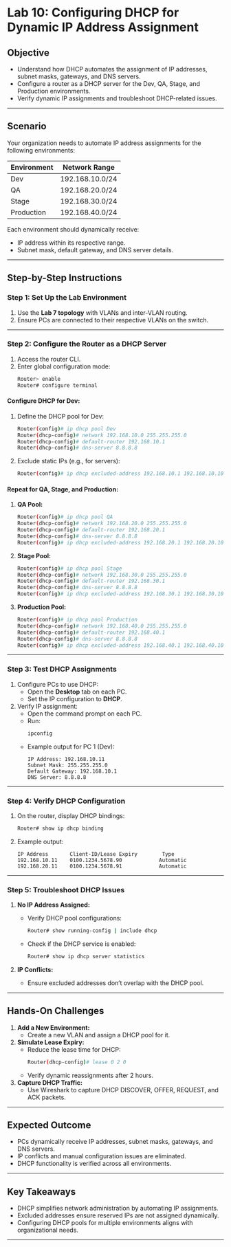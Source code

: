 # Lab 10: Configuring DHCP for Dynamic IP Address Assignment

## **Objective**
- Understand how DHCP automates the assignment of IP addresses, subnet masks, gateways, and DNS servers.
- Configure a router as a DHCP server for the Dev, QA, Stage, and Production environments.
- Verify dynamic IP assignments and troubleshoot DHCP-related issues.

---

## **Scenario**
Your organization needs to automate IP address assignments for the following environments:

| **Environment** | **Network Range**   |
|------------------|---------------------|
| Dev             | 192.168.10.0/24    |
| QA              | 192.168.20.0/24    |
| Stage           | 192.168.30.0/24    |
| Production       | 192.168.40.0/24    |

Each environment should dynamically receive:
- IP address within its respective range.
- Subnet mask, default gateway, and DNS server details.

---

## **Step-by-Step Instructions**

### **Step 1: Set Up the Lab Environment**
1. Use the **Lab 7 topology** with VLANs and inter-VLAN routing.
2. Ensure PCs are connected to their respective VLANs on the switch.

---

### **Step 2: Configure the Router as a DHCP Server**

1. Access the router CLI.
2. Enter global configuration mode:
   ```bash
   Router> enable
   Router# configure terminal
   ```

#### **Configure DHCP for Dev:**
1. Define the DHCP pool for Dev:
   ```bash
   Router(config)# ip dhcp pool Dev
   Router(dhcp-config)# network 192.168.10.0 255.255.255.0
   Router(dhcp-config)# default-router 192.168.10.1
   Router(dhcp-config)# dns-server 8.8.8.8
   ```
2. Exclude static IPs (e.g., for servers):
   ```bash
   Router(config)# ip dhcp excluded-address 192.168.10.1 192.168.10.10
   ```

#### **Repeat for QA, Stage, and Production:**
1. **QA Pool:**
   ```bash
   Router(config)# ip dhcp pool QA
   Router(dhcp-config)# network 192.168.20.0 255.255.255.0
   Router(dhcp-config)# default-router 192.168.20.1
   Router(dhcp-config)# dns-server 8.8.8.8
   Router(config)# ip dhcp excluded-address 192.168.20.1 192.168.20.10
   ```

2. **Stage Pool:**
   ```bash
   Router(config)# ip dhcp pool Stage
   Router(dhcp-config)# network 192.168.30.0 255.255.255.0
   Router(dhcp-config)# default-router 192.168.30.1
   Router(dhcp-config)# dns-server 8.8.8.8
   Router(config)# ip dhcp excluded-address 192.168.30.1 192.168.30.10
   ```

3. **Production Pool:**
   ```bash
   Router(config)# ip dhcp pool Production
   Router(dhcp-config)# network 192.168.40.0 255.255.255.0
   Router(dhcp-config)# default-router 192.168.40.1
   Router(dhcp-config)# dns-server 8.8.8.8
   Router(config)# ip dhcp excluded-address 192.168.40.1 192.168.40.10
   ```

---

### **Step 3: Test DHCP Assignments**
1. Configure PCs to use DHCP:
   - Open the **Desktop** tab on each PC.
   - Set the IP configuration to **DHCP**.
2. Verify IP assignment:
   - Open the command prompt on each PC.
   - Run:
     ```bash
     ipconfig
     ```
   - Example output for PC 1 (Dev):
     ```
     IP Address: 192.168.10.11
     Subnet Mask: 255.255.255.0
     Default Gateway: 192.168.10.1
     DNS Server: 8.8.8.8
     ```

---

### **Step 4: Verify DHCP Configuration**
1. On the router, display DHCP bindings:
   ```bash
   Router# show ip dhcp binding
   ```
2. Example output:
   ```
   IP Address       Client-ID/Lease Expiry        Type
   192.168.10.11    0100.1234.5678.90            Automatic
   192.168.20.11    0100.1234.5678.91            Automatic
   ```

---

### **Step 5: Troubleshoot DHCP Issues**
1. **No IP Address Assigned:**
   - Verify DHCP pool configurations:
     ```bash
     Router# show running-config | include dhcp
     ```
   - Check if the DHCP service is enabled:
     ```bash
     Router# show ip dhcp server statistics
     ```

2. **IP Conflicts:**
   - Ensure excluded addresses don’t overlap with the DHCP pool.

---

## **Hands-On Challenges**
1. **Add a New Environment:**
   - Create a new VLAN and assign a DHCP pool for it.
2. **Simulate Lease Expiry:**
   - Reduce the lease time for DHCP:
     ```bash
     Router(dhcp-config)# lease 0 2 0
     ```
   - Verify dynamic reassignments after 2 hours.
3. **Capture DHCP Traffic:**
   - Use Wireshark to capture DHCP DISCOVER, OFFER, REQUEST, and ACK packets.

---

## **Expected Outcome**
- PCs dynamically receive IP addresses, subnet masks, gateways, and DNS servers.
- IP conflicts and manual configuration issues are eliminated.
- DHCP functionality is verified across all environments.

---

## **Key Takeaways**
- DHCP simplifies network administration by automating IP assignments.
- Excluded addresses ensure reserved IPs are not assigned dynamically.
- Configuring DHCP pools for multiple environments aligns with organizational needs.

---
